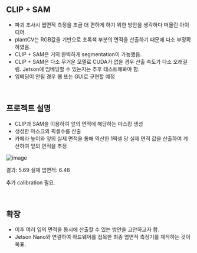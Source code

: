 ## CLIP + SAM

* 파괴 조사시 엽면적 측정을 조금 더 편하게 하기 위한 방안을 생각하다 떠올린 아이디어.
* plantCV는 RGB값을 기반으로 초록색 부분의 면적을 산출하기 때문에 다소 부정확하였음.
* CLIP + SAM은 거의 완벽하게 segmentation이 가능했음. 
* CLIP + SAM은 다소 무거운 모델로 CUDA가 없을 경우 산출 속도가 다소 오래걸림. Jetson에 임베딩할 수 있는지는 추후 테스트해봐야 함.
* 임베딩이 안될 경우 웹 또는 GUI로 구현할 예정

<br>

## 프로젝트 설명


* CLIP과 SAM을 이용하여 잎의 면적에 해당하는 마스킹 생성
* 생성한 마스크의 픽셀수를 산출
* 카메라 높이와 잎의 실제 면적을 통해 역산한 1픽셀 당 실제 면적 값을 산출하여 계산하여 잎의 면적을 추정 

![image](https://github.com/EthanSeok/Leaf-Segmentation/assets/93086581/cba08b1b-2d90-45f3-beeb-b26e0b5f2943)

결과: 5.69
실제 엽면적: 6.48

추가 calibration 필요.

<br>

## 확장

* 이후 여러 잎의 면적을 동시에 산출할 수 있는 방안을 고안하고자 함.
* Jetson Nano와 연결하여 하드웨어를 접목한 최종 엽면적 측정기를 제작하는 것이 목표.
